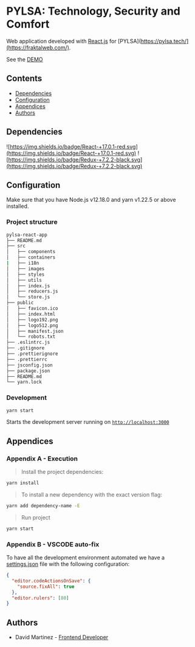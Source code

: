 # PYLSA: Technology, Security and Comfort

Web application developed with [React.js](https://reactjs.org/) for [PYLSA](https://pylsa.tech/](https://fraktalweb.com/).

See the [DEMO](http://pylsa-react-app.s3-website-us-west-1.amazonaws.com/)

## Contents

- [Dependencies](#dependencies)
- [Configuration](#configuration)
- [Appendices](#appendices)
- [Authors](#Authors)

## Dependencies

![https://img.shields.io/badge/React-+17.0.1-red.svg](https://img.shields.io/badge/React-+17.0.1-red.svg)
![https://img.shields.io/badge/Redux-+7.2.2-black.svg](https://img.shields.io/badge/Redux-+7.2.2-black.svg)

## Configuration

Make sure that you have Node.js v12.18.0 and yarn v1.22.5 or above installed.

### Project structure

```bash
pylsa-react-app
├── README.md
├── src
│   ├── components
│   ├── containers
|   ├── i18n
│   ├── images
│   ├── styles
│   ├── utils
│   ├── index.js
│   ├── reducers.js
│   └── store.js
├── public
│   ├── favicon.ico
│   ├── index.html
│   ├── logo192.png
│   ├── logo512.png
│   ├── manifest.json
│   └── robots.txt
├── .eslintrc.js
├── .gitignore
├── .prettierignore
├── .prettierrc
├── jsconfig.json
├── package.json
├── README.md
└── yarn.lock
```

### Development

```bash
yarn start
```

Starts the development server running on [`http://localhost:3000`](http://localhost:3000/)

## Appendices

### Appendix A - Execution

> Install the project dependencies:

```bash
yarn install
```

> To install a new dependency with the exact version flag:

```bash
yarn add dependency-name -E
```

> Run project

```bash
yarn start
```

### Appendix B - VSCODE auto-fix

To have all the development environment automated we have a [settings.json](./.vscode/settings.json) file with the following configuration:

```json
{
  "editor.codeActionsOnSave": {
    "source.fixAll": true
  },
  "editor.rulers": [80]
}
```

## Authors

- David Martinez - [Frontend Developer](mailto:davestringm@gmail.com)

